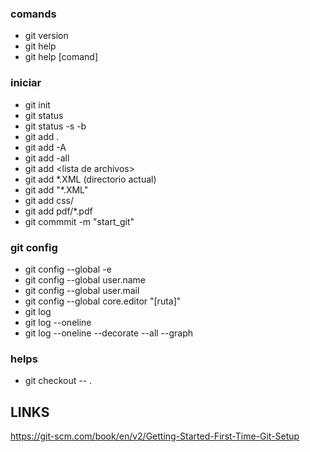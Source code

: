 ### comands
* git version
* git help
* git help [comand]
### iniciar
* git init
* git status
* git status -s -b
* git add .
* git add -A
* git add -all
* git add \<lista de archivos>
* git add *.XML (directorio actual)
* git add "*.XML"
* git add css/
* git add pdf/*.pdf
* git commmit -m "start_git"
### git config
* git config --global -e
* git config --global user.name
* git config --global user.mail
* git config --global core.editor "[ruta]"
* git log
* git log --oneline
* git log --oneline --decorate --all --graph
### helps
* git checkout -- .
## LINKS
https://git-scm.com/book/en/v2/Getting-Started-First-Time-Git-Setup  
